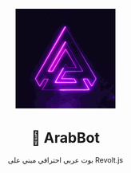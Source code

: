 <p align="center">
  <img src="assets/sarahs-discord-server-logo-main-discord-server-logo.gif" alt="ArabBot Logo" width="200"/>
</p>

<h1 align="center">🤖 ArabBot</h1>
<p align="center">بوت عربي احترافي مبني على Revolt.js</p>
